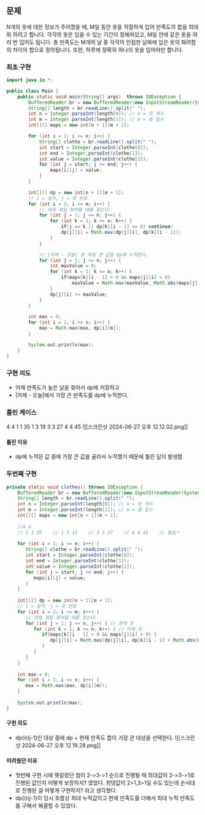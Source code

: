 
## 문제
N개의 옷에 대한 정보가 주어졌을 때, M일 동안 옷을 적절하게 입어 만족도의 합을 최대화 하려고 합니다. 각각의 옷은 입을 수 있는 기간이 정해져있고, M일 안에 같은 옷을 여러 번 입어도 됩니다. 총 만족도는 M개의 날 중 각각의 인접한 날짜에 입은 옷의 화려함의 차이의 합으로 정의됩니다. 또한, 하루에 정확히 하나의 옷을 입어야만 합니다.

### 최초 구현
``` java
import java.io.*;

public class Main {
    public static void main(String[] args)  throws IOException {
		BufferedReader br = new BufferedReader(new InputStreamReader(System.in));
		String[] length = br.readLine().split(" ");
		int n = Integer.parseInt(length[0]); // n = 옷 개수
		int m = Integer.parseInt(length[1]); // m = 총 일수
		int[][] maps = new int[n + 1][m + 1];

		for (int i = 1; i <= n; i++) {
			String[] clothe = br.readLine().split(" ");
			int start = Integer.parseInt(clothe[0]);
			int end = Integer.parseInt(clothe[1]);
			int value = Integer.parseInt(clothe[2]);
			for (int j = start; j <= end; j++) {
				maps[i][j] = value;
			}
		}

		int[][] dp = new int[n + 1][m + 1];
		// i = 일자, j = 옷 번호
		for (int i = 2; i <= m; i++) {
			// 어제 제일 화려할 때를 찾는다.
			for (int j = 1; j <= n; j++) {
				for (int k = 1; k <= n; k++) {
					if(j == k || dp[k][i - 1] == 0) continue;
					dp[j][i] = Math.max(dp[j][i], dp[k][i - 1]);
				}
			}

			// |어제 - 오늘| 중 제일 큰 값을 dp에 누적한다.
			for (int j = 1; j <= n; j++) {
				int maxValue = 0;
				for (int k = 1; k <= n; k++) {
					if(maps[k][i - 1] > 0 && maps[j][i] > 0)
						maxValue = Math.max(maxValue, Math.abs(maps[j][i] - maps[k][i-1]));
				}
				dp[j][i] += maxValue;
			}
		}

		int max = 0;
		for (int i = 1; i <= n; i++) {
			max = Math.max(max, dp[i][m]);
		}

		System.out.println(max);
    }
}
```

### 구현 의도
- 어제 만족도가 높은 날을 찾아서 dp에 저장하고
- |어제 - 오늘|에서 가장 큰 만족도를 dp에 누적한다.

### 틀린 케이스
4 4
1 1 35
1 3 19
3 3 27
4 4 45
![[스크린샷 2024-06-27 오후 12.12.02.png]]
#### 틀린 이유
- dp에 누적된 값 중에 가장 큰 값을 골라서 누적했기 때문에 틀린 답이 발생함

### 두번째 구현

```java
private static void clothes() throws IOException {  
    BufferedReader br = new BufferedReader(new InputStreamReader(System.in));  
    String[] length = br.readLine().split(" ");  
    int n = Integer.parseInt(length[0]); // n = 옷 개수  
    int m = Integer.parseInt(length[1]); // m = 총 일수  
    int[][] maps = new int[n + 1][m + 1];  
  
    //4 4  
    // 1 1 35    // 1 3 19    // 3 3 27    // 4 4 45    // 틀림ㅜ  
  
    for (int i = 1; i <= n; i++) {  
       String[] clothe = br.readLine().split(" ");  
       int start = Integer.parseInt(clothe[0]);  
       int end = Integer.parseInt(clothe[1]);  
       int value = Integer.parseInt(clothe[2]);  
       for (int j = start; j <= end; j++) {  
          maps[i][j] = value;  
       }  
    }  
  
    int[][] dp = new int[n + 1][m + 1];  
    // i = 일자, j = 옷 번호  
    for (int i = 2; i <= m; i++) {  
       // 어제 제일 화려할 때를 찾는다.  
       for (int j = 1; j <= n; j++) { // 현재 옷  
          for (int k = 1; k <= n; k++) { // 어제 옷  
             if(maps[k][i - 1] > 0 && maps[j][i] > 0) {  
                dp[j][i] = Math.max(dp[j][i], dp[k][i - 1] + Math.abs(maps[j][i] - maps[k][i - 1]));  
             }  
          }  
       }  
    }  
  
    int max = 0;  
    for (int i = 1; i <= n; i++) {  
       max = Math.max(max, dp[i][m]);  
    }  
  
    System.out.println(max);  
}
```

#### 구현 의도
- dp(i)(j-1)인 대상 중에 dp + 현재 만족도 합이 가장 큰 대상을 선택한다.
![[스크린샷 2024-06-27 오후 12.19.28.png]]

#### 어려웠던 이유
- 첫번째 구현 시에 헷갈렸던 점이 2->3->1 순으로 진행될 때 최대값이 2->3->1로 진행된 값인지 어떻게 보장하지? 였었다. 최댓값이 2>1,3>1일 수도 있는데 순서대로 진행된 걸 어떻게 구현하지? 라고 생각했다.
- dp(i)(j-1)이 당시 흐름상 최대 누적값이고 현재 만족도를 더해서 최대 누적 만족도를 구해서 해결할 수 있었다.